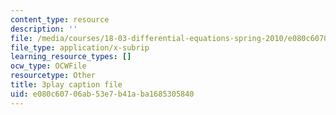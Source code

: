 ```yaml
---
content_type: resource
description: ''
file: /media/courses/18-03-differential-equations-spring-2010/e080c60706ab53e7b41aba1685305840_SioXozu-Loo.vtt
file_type: application/x-subrip
learning_resource_types: []
ocw_type: OCWFile
resourcetype: Other
title: 3play caption file
uid: e080c607-06ab-53e7-b41a-ba1685305840
---
```

